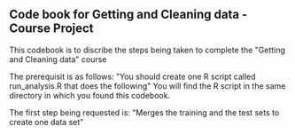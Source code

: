 ## Code book for Getting and Cleaning data - Course Project
This codebook is to discribe the steps being taken to complete the "Getting and Cleaning data" course

The prerequisit is as follows:
"You should create one R script called run_analysis.R that does the following"
You will find the R script in the same directory in which you found this codebook.

The first step being requested is:
"Merges the training and the test sets to create one data set"

